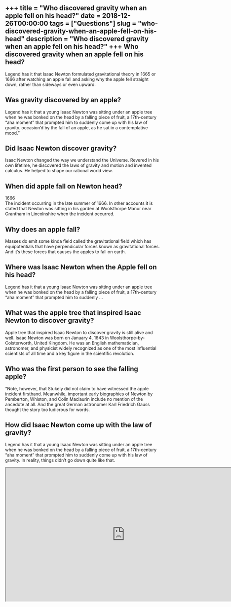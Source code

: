 +++
title = "Who discovered gravity when an apple fell on his head?"
date = 2018-12-26T00:00:00
tags = ["Questions"]
slug = "who-discovered-gravity-when-an-apple-fell-on-his-head"
description = "Who discovered gravity when an apple fell on his head?"
+++
Who discovered gravity when an apple fell on his head?
------------------------------------------------------

Legend has it that Isaac Newton formulated gravitational theory in 1665 or 1666 after watching an apple fall and asking why the apple fell straight down, rather than sideways or even upward.

Was gravity discovered by an apple?
-----------------------------------

Legend has it that a young Isaac Newton was sitting under an apple tree when he was bonked on the head by a falling piece of fruit, a 17th-century “aha moment” that prompted him to suddenly come up with his law of gravity. occasion’d by the fall of an apple, as he sat in a contemplative mood.”

Did Isaac Newton discover gravity?
----------------------------------

Isaac Newton changed the way we understand the Universe. Revered in his own lifetime, he discovered the laws of gravity and motion and invented calculus. He helped to shape our rational world view.

When did apple fall on Newton head?
-----------------------------------

1666  
The incident occurring in the late summer of 1666. In other accounts it is stated that Newton was sitting in his garden at Woolsthorpe Manor near Grantham in Lincolnshire when the incident occurred.

Why does an apple fall?
-----------------------

Masses do emit some kinda field called the gravitational field which has equipotentials that have perpendicular forces known as gravitational forces. And it’s these forces that causes the apples to fall on earth.

Where was Isaac Newton when the Apple fell on his head?
-------------------------------------------------------

Legend has it that a young Isaac Newton was sitting under an apple tree when he was bonked on the head by a falling piece of fruit, a 17th-century “aha moment” that prompted him to suddenly …

What was the apple tree that inspired Isaac Newton to discover gravity?
-----------------------------------------------------------------------

Apple tree that inspired Isaac Newton to discover gravity is still alive and well. Isaac Newton was born on January 4, 1643 in Woolsthorpe-by-Colsterworth, United Kingdom. He was an English mathematician, astronomer, and physicist widely recognized as one of the most influential scientists of all time and a key figure in the scientific revolution.

Who was the first person to see the falling apple?
--------------------------------------------------

“Note, however, that Stukely did not claim to have witnessed the apple incident firsthand. Meanwhile, important early biographies of Newton by Pemberton, Whiston, and Colin Maclaurin include no mention of the ancedote at all. And the great German astronomer Karl Friedrich Gauss thought the story too ludicrous for words.

How did Isaac Newton come up with the law of gravity?
-----------------------------------------------------

Legend has it that a young Isaac Newton was sitting under an apple tree when he was bonked on the head by a falling piece of fruit, a 17th-century “aha moment” that prompted him to suddenly come up with his law of gravity. In reality, things didn’t go down quite like that.

<iframe allow="accelerometer; autoplay; clipboard-write; encrypted-media; gyroscope; picture-in-picture" allowfullscreen="" class="__youtube_prefs__  epyt-is-override  no-lazyload" data-no-lazy="1" data-origheight="433" data-origwidth="770" data-skipgform_ajax_framebjll="" height="433" id="_ytid_43975" loading="lazy" src="https://www.youtube.com/embed/fhYmiDNTmog?enablejsapi=1&autoplay=0&cc_load_policy=0&cc_lang_pref=&iv_load_policy=1&loop=0&modestbranding=0&rel=1&fs=1&playsinline=0&autohide=2&theme=dark&color=red&controls=1&" title="YouTube player" width="770"></iframe>